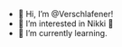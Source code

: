 - 👋 Hi, I’m @Verschlafener!
- 👀 I’m interested in Nikki 💖
- 🌱 I’m currently learning.

<!---
Verschlafener/Verschlafener is a ✨ special ✨ repository because its `README.md` (this file) appears on your GitHub profile.
You can click the Preview link to take a look at your changes.
--->
